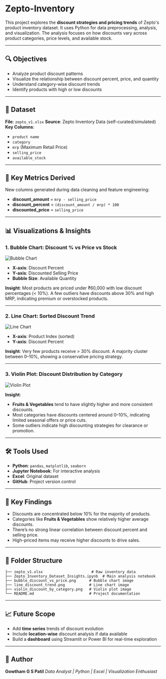 # Zepto-Inventory

This project explores the **discount strategies and pricing trends** of Zepto's product inventory dataset. It uses Python for data preprocessing, analysis, and visualization. The analysis focuses on how discounts vary across product categories, price levels, and available stock.

---

## 🔍 Objectives

* Analyze product discount patterns
* Visualize the relationship between discount percent, price, and quantity
* Understand category-wise discount trends
* Identify products with high or low discounts

---

## 📁 Dataset

**File**: `zepto_v1.xlsx`
**Source**: Zepto Inventory Data (self-curated/simulated)
**Key Columns**:

* `product name`
* `category`
* `mrp` (Maximum Retail Price)
* `selling_price`
* `available_stock`

---

## 🧮 Key Metrics Derived

New columns generated during data cleaning and feature engineering:

* **discount\_amount** = `mrp - selling_price`
* **discount\_percent** = `(discount_amount / mrp) * 100`
* **discounted\_price** = `selling_price`

---

## 📊 Visualizations & Insights

### 1. Bubble Chart: Discount % vs Price vs Stock

![Bubble Chart](./bubble_discount_vs_price.png)

* **X-axis**: Discount Percent
* **Y-axis**: Discounted Selling Price
* **Bubble Size**: Available Quantity

**Insight**:
Most products are priced under ₹60,000 with low discount percentages (< 10%). A few outliers have discounts above 30% and high MRP, indicating premium or overstocked products.

---

### 2. Line Chart: Sorted Discount Trend

![Line Chart](./line_discount_trend.png)

* **X-axis**: Product Index (sorted)
* **Y-axis**: Discount Percent

**Insight**:
Very few products receive > 30% discount. A majority cluster between 0–10%, showing a conservative pricing strategy.

---

### 3. Violin Plot: Discount Distribution by Category

![Violin Plot](./violin_discount_by_category.png)

**Insight**:

* **Fruits & Vegetables** tend to have slightly higher and more consistent discounts.
* Most categories have discounts centered around 0–10%, indicating limited seasonal offers or price cuts.
* Some outliers indicate high discounting strategies for clearance or promotion.

---

## 🛠️ Tools Used

* **Python**: `pandas`, `matplotlib`, `seaborn`
* **Jupyter Notebook**: For interactive analysis
* **Excel**: Original dataset
* **GitHub**: Project version control

---

## 📌 Key Findings

* Discounts are concentrated below 10% for the majority of products.
* Categories like **Fruits & Vegetables** show relatively higher average discounts.
* There’s no strong linear correlation between discount percent and selling price.
* High-priced items may receive higher discounts to drive sales.

---

## 📂 Folder Structure

```
├── zepto_v1.xlsx                      # Raw inventory data
├── Zepto_Inventory_Dataset_Insights.ipynb  # Main analysis notebook
├── bubble_discount_vs_price.png      # Bubble chart image
├── line_discount_trend.png           # Line chart image
├── violin_discount_by_category.png   # Violin plot image
└── README.md                         # Project documentation
```

---

## 📈 Future Scope

* Add **time series** trends of discount evolution
* Include **location-wise** discount analysis if data available
* Build a **dashboard** using Streamlit or Power BI for real-time exploration

---

## 🙌 Author

**Gowtham G S Patil**
*Data Analyst | Python | Excel | Visualization Enthusiast*


